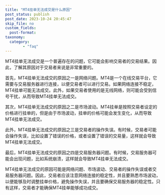 ```yaml
---
title: "MT4挂单无法成交是什么原因"
post_status: publish
post_date: 2023-10-24 20:45:47
skip_file: no
custom_fields: 
  post-format: 
taxonomy:
  category:
        - "faq"
---
```


MT4挂单无法成交是一个普遍存在的问题，它可能会影响交易者的交易结果。因此，了解其原因对于交易者来说是非常重要的。

首先，MT4挂单无法成交的原因之一是网络问题。MT4是一个在线交易平台，它需要与交易服务器进行连接，以便交易者可以进行交易。如果网络连接不稳定，MT4挂单可能无法成交。此外，如果交易者使用的是无线网络，则可能会受到信号干扰，从而导致MT4挂单无法成交。

其次，MT4挂单无法成交的原因之二是市场波动。MT4挂单是按照交易者设定的价格进行挂单的，但是由于市场波动，挂单的价格可能会发生变化，从而导致MT4挂单无法成交。

此外，MT4挂单无法成交的原因之三是交易者的操作失误。有时候，交易者可能会操作失误，比如设置了错误的价格，或者设置了错误的交易量，这样就会导致MT4挂单无法成交。

最后，MT4挂单无法成交的原因之四是交易服务器问题。有时候，交易服务器可能会出现问题，比如系统崩溃，这样就会导致MT4挂单无法成交。

MT4挂单无法成交的原因可能是网络问题、市场波动、交易者的操作失误或者交易服务器问题。因此，交易者应该注意网络连接的稳定性，并且要熟悉市场波动，以便能够及时调整挂单价格，避免操作失误，并且要确保交易服务器的稳定性。只有这样，交易者才能确保MT4挂单能够成功成交。
